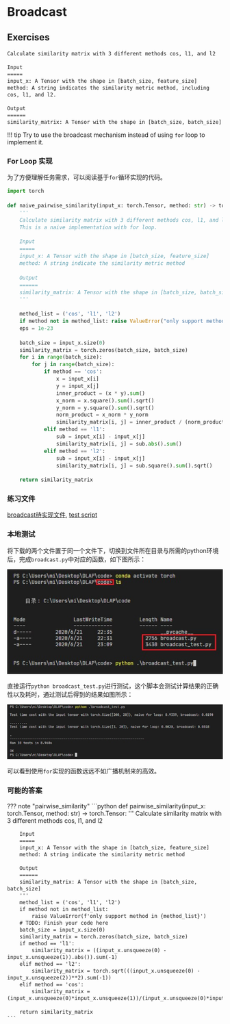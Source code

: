 # Broadcast

## Exercises

```
Calculate similarity matrix with 3 different methods cos, l1, and l2

Input
=====
input_x: A Tensor with the shape in [batch_size, feature_size]
method: A string indicates the similarity metric method, including cos, l1, and l2.

Output
======
similarity_matrix: A Tensor with the shape in [batch_size, batch_size]
```

!!! tip
    Try to use the broadcast mechanism instead of using `for` loop to implement it.

### For Loop 实现
为了方便理解任务需求，可以阅读基于`for`循环实现的代码。

```python
import torch

def naive_pairwise_similarity(input_x: torch.Tensor, method: str) -> torch.Tensor:
    '''
    Calculate similarity matrix with 3 different methods cos, l1, and l2.
    This is a naive implementation with for loop.

    Input
    =====
    input_x: A Tensor with the shape in [batch_size, feature_size]
    method: A string indicate the similarity metric method

    Output
    ======
    similarity_matrix: A Tensor with the shape in [batch_size, batch_size]
    '''

    method_list = ('cos', 'l1', 'l2')
    if method not in method_list: raise ValueError("only support method in {}".format(method_list))
    eps = 1e-23

    batch_size = input_x.size(0)
    similarity_matrix = torch.zeros(batch_size, batch_size)
    for i in range(batch_size):
        for j in range(batch_size):
            if method == 'cos':
                x = input_x[i]
                y = input_x[j]
                inner_product = (x * y).sum()
                x_norm = x.square().sum().sqrt()
                y_norm = y.square().sum().sqrt()
                norm_product = x_norm * y_norm
                similarity_matrix[i, j] = inner_product / (norm_product + eps)
            elif method == 'l1':
                sub = input_x[i] - input_x[j]
                similarity_matrix[i, j] = sub.abs().sum()
            elif method == 'l2':
                sub = input_x[i] - input_x[j]
                similarity_matrix[i, j] = sub.square().sum().sqrt()

    return similarity_matrix
```

### 练习文件
[broadcast待实现文件](./assets/broadcast/broadcast.py), [test script](./assets/broadcast/broadcast_test.py)

### 本地测试
将下载的两个文件置于同一个文件下，切换到文件所在目录与所需的python环境后，完成`broadcast.py`中对应的函数，如下图所示：

![](./assets/broadcast/test1.jpg)

直接运行`python broadcast_test.py`进行测试，这个脚本会测试计算结果的正确性以及耗时，通过测试后得到的结果如图所示：

![](./assets/broadcast/test2.jpg)

可以看到使用`for`实现的函数远远不如广播机制来的高效。

### 可能的答案

??? note "pairwise_similarity"
    ```python
    def pairwise_similarity(input_x: torch.Tensor, method: str) -> torch.Tensor:
        '''
        Calculate similarity matrix with 3 different methods cos, l1, and l2

        Input
        =====
        input_x: A Tensor with the shape in [batch_size, feature_size]
        method: A string indicate the similarity metric method

        Output
        ======
        similarity_matrix: A Tensor with the shape in [batch_size, batch_size]
        '''
        method_list = ('cos', 'l1', 'l2')
        if method not in method_list:
            raise ValueError(f'only support method in {method_list}')
        # TODO: Finish your code here
        batch_size = input_x.size(0)
        similarity_matrix = torch.zeros(batch_size, batch_size)
        if method == 'l1':
            similarity_matrix = ((input_x.unsqueeze(0) - input_x.unsqueeze(1)).abs()).sum(-1)
        elif method == 'l2':
            similarity_matrix = torch.sqrt(((input_x.unsqueeze(0) - input_x.unsqueeze(2))**2).sum(-1))
        elif method == 'cos':
            similarity_matrix = (input_x.unsqueeze(0)*input_x.unsqueeze(1))/(input_x.unsqueeze(0)*input_x.unsqueeze(0))

        return similarity_matrix
    ```